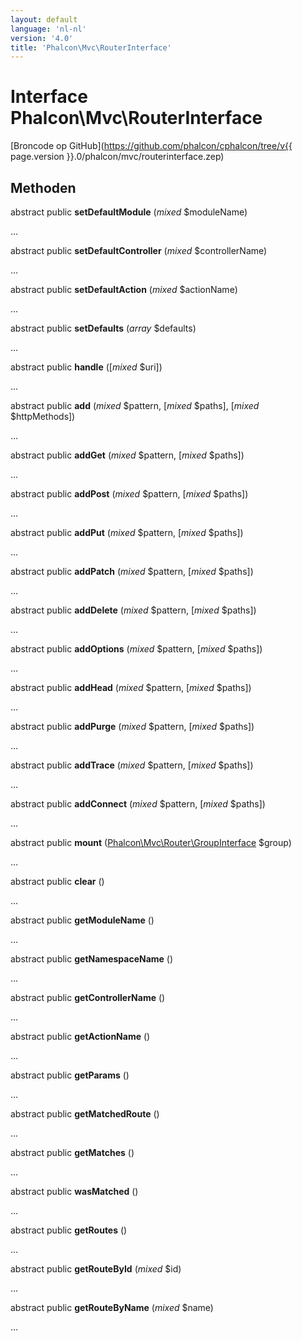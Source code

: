 ```yaml
---
layout: default
language: 'nl-nl'
version: '4.0'
title: 'Phalcon\Mvc\RouterInterface'
---
```

# Interface **Phalcon\Mvc\RouterInterface**

[Broncode op GitHub](https://github.com/phalcon/cphalcon/tree/v{{ page.version }}.0/phalcon/mvc/routerinterface.zep)

## Methoden

abstract public **setDefaultModule** (*mixed* $moduleName)

...

abstract public **setDefaultController** (*mixed* $controllerName)

...

abstract public **setDefaultAction** (*mixed* $actionName)

...

abstract public **setDefaults** (*array* $defaults)

...

abstract public **handle** ([*mixed* $uri])

...

abstract public **add** (*mixed* $pattern, [*mixed* $paths], [*mixed* $httpMethods])

...

abstract public **addGet** (*mixed* $pattern, [*mixed* $paths])

...

abstract public **addPost** (*mixed* $pattern, [*mixed* $paths])

...

abstract public **addPut** (*mixed* $pattern, [*mixed* $paths])

...

abstract public **addPatch** (*mixed* $pattern, [*mixed* $paths])

...

abstract public **addDelete** (*mixed* $pattern, [*mixed* $paths])

...

abstract public **addOptions** (*mixed* $pattern, [*mixed* $paths])

...

abstract public **addHead** (*mixed* $pattern, [*mixed* $paths])

...

abstract public **addPurge** (*mixed* $pattern, [*mixed* $paths])

...

abstract public **addTrace** (*mixed* $pattern, [*mixed* $paths])

...

abstract public **addConnect** (*mixed* $pattern, [*mixed* $paths])

...

abstract public **mount** ([Phalcon\Mvc\Router\GroupInterface](Phalcon_Mvc_Router_GroupInterface) $group)

...

abstract public **clear** ()

...

abstract public **getModuleName** ()

...

abstract public **getNamespaceName** ()

...

abstract public **getControllerName** ()

...

abstract public **getActionName** ()

...

abstract public **getParams** ()

...

abstract public **getMatchedRoute** ()

...

abstract public **getMatches** ()

...

abstract public **wasMatched** ()

...

abstract public **getRoutes** ()

...

abstract public **getRouteById** (*mixed* $id)

...

abstract public **getRouteByName** (*mixed* $name)

...
